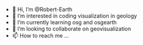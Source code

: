 - 👋 Hi, I’m @Robert-Earth
- 👀 I’m interested in coding visualization in geology
- 🌱 I’m currently learning osg and osgearth
- 💞️ I’m looking to collaborate on geovisualization
- 📫 How to reach me ...

<!---
Robert-Earth/Robert-Earth is a ✨ special ✨ repository because its `README.md` (this file) appears on your GitHub profile.
You can click the Preview link to take a look at your changes.
--->
